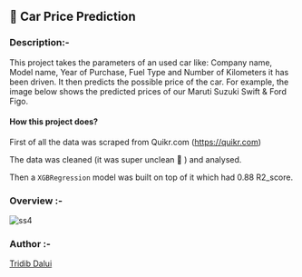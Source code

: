 ## 🚗 Car Price Prediction

### Description:-
This project takes the parameters of an used car like: Company name, Model name, Year of Purchase, Fuel Type and Number of Kilometers it has been driven.
It then predicts the possible price of the car. For example, the image below shows the predicted prices of our Maruti Suzuki Swift & Ford Figo.

#### How this project does?
First of all the data was scraped from Quikr.com (https://quikr.com)

The data was cleaned (it was super unclean 🙂 ) and analysed.

Then a `XGBRegression` model was built on top of it which had 0.88 R2_score.


### Overview :-

![ss4](https://user-images.githubusercontent.com/105111251/212074656-dc5744ca-6979-406a-a7dd-e5891c0f420b.jpg)

### Author :-
[Tridib Dalui](https://github.com/TridibD004)
